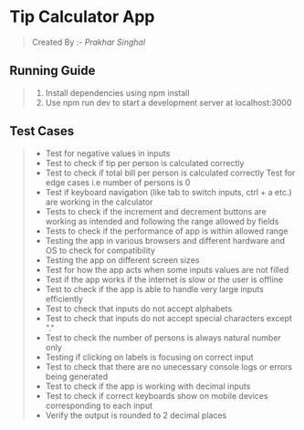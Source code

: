 # Tip Calculator App

> Created By :- _Prakhar Singhal_

## Running Guide

> 1. Install dependencies using npm install
> 2. Use npm run dev to start a development server at localhost:3000

## Test Cases

> - Test for negative values in inputs
> - Test to check if tip per person is calculated correctly
> - Test to check if total bill per person is calculated correctly
>   Test for edge cases i.e number of persons is 0
> - Test if keyboard navigation (like tab to switch inputs, ctrl + a etc.) are working in the calculator
> - Tests to check if the increment and decrement buttons are working as intended and following the range allowed by fields
> - Tests to check if the performance of app is within allowed range
> - Testing the app in various browsers and different hardware and OS to check for compatibility
> - Testing the app on different screen sizes
> - Test for how the app acts when some inputs values are not filled
> - Test if the app works if the internet is slow or the user is offline
> - Test to check if the app is able to handle very large inputs efficiently
> - Test to check that inputs do not accept alphabets
> - Test to check that inputs do not accept special characters except "."
> - Test to check the number of persons is always natural number only
> - Testing if clicking on labels is focusing on correct input
> - Test to check that there are no unecessary console logs or errors being generated
> - Test to check if the app is working with decimal inputs
> - Test to check if correct keyboards show on mobile devices corresponding to each input
> - Verify the output is rounded to 2 decimal places
